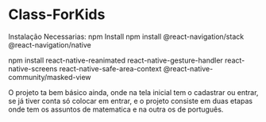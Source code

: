 # Class-ForKids

Instalação Necessarias:
npm Install
npm install @react-navigation/stack @react-navigation/native

npm install react-native-reanimated react-native-gesture-handler react-native-screens react-native-safe-area-context @react-native-community/masked-view


O projeto ta bem básico ainda, onde na tela inicial tem o cadastrar ou entrar, se já tiver conta 
só colocar em entrar, e o projeto consiste em duas etapas onde tem os assuntos de matematica e na outra os
de português.
